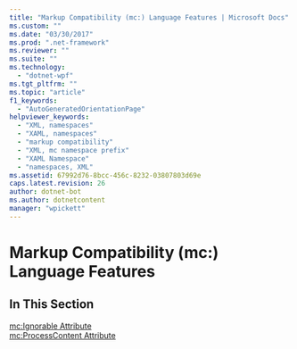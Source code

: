 ```yaml
---
title: "Markup Compatibility (mc:) Language Features | Microsoft Docs"
ms.custom: ""
ms.date: "03/30/2017"
ms.prod: ".net-framework"
ms.reviewer: ""
ms.suite: ""
ms.technology: 
  - "dotnet-wpf"
ms.tgt_pltfrm: ""
ms.topic: "article"
f1_keywords: 
  - "AutoGeneratedOrientationPage"
helpviewer_keywords: 
  - "XML, namespaces"
  - "XAML, namespaces"
  - "markup compatibility"
  - "XML, mc namespace prefix"
  - "XAML Namespace"
  - "namespaces, XML"
ms.assetid: 67992d76-8bcc-456c-8232-03807803d69e
caps.latest.revision: 26
author: dotnet-bot
ms.author: dotnetcontent
manager: "wpickett"
---
```

# Markup Compatibility (mc:) Language Features
## In This Section  
 [mc:Ignorable Attribute](../../../../docs/framework/wpf/advanced/mc-ignorable-attribute.md)  
  [mc:ProcessContent Attribute](../../../../docs/framework/wpf/advanced/mc-processcontent-attribute.md)